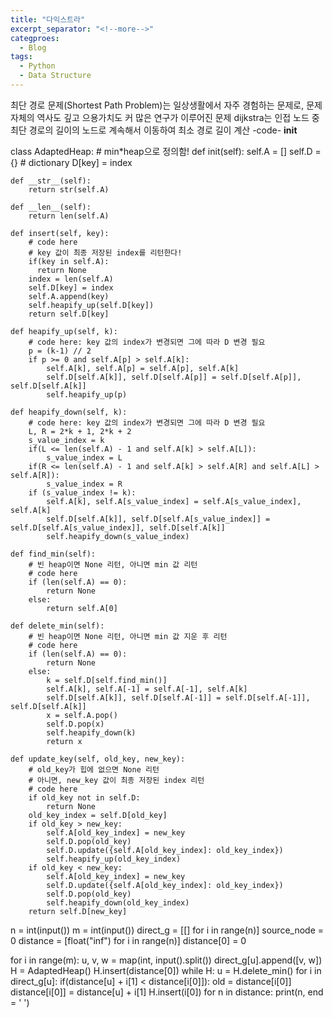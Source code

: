 ```yaml
---
title: "다익스트라"
excerpt_separator: "<!--more-->"
categproes:
  - Blog
tags:
  - Python
  - Data Structure
---
```


최단 경로 문제(Shortest Path Problem)는 일상생활에서 자주 경험하는 문제로, 문제 자체의 역사도 깊고 으용가치도 커 많은 연구가 이루어진 문제
dijkstra는 인접 노드 중 최단 경로의 길이의 노드로 계속해서 이동하여 최소 경로 길이 계산
-code-
**init**

class AdaptedHeap: # min\*heap으로 정의함!
def init(self):
self.A = []
self.D = {} # dictionary D[key] = index

    def __str__(self):
        return str(self.A)

    def __len__(self):
        return len(self.A)

    def insert(self, key):
        # code here
        # key 값이 최종 저장된 index를 리턴한다!
        if(key in self.A):
          return None
        index = len(self.A)
        self.D[key] = index
        self.A.append(key)
        self.heapify_up(self.D[key])
        return self.D[key]

    def heapify_up(self, k):
        # code here: key 값의 index가 변경되면 그에 따라 D 변경 필요
        p = (k-1) // 2
        if p >= 0 and self.A[p] > self.A[k]:
            self.A[k], self.A[p] = self.A[p], self.A[k]
            self.D[self.A[k]], self.D[self.A[p]] = self.D[self.A[p]], self.D[self.A[k]]
            self.heapify_up(p)

    def heapify_down(self, k):
        # code here: key 값의 index가 변경되면 그에 따라 D 변경 필요
        L, R = 2*k + 1, 2*k + 2
        s_value_index = k
        if(L <= len(self.A) - 1 and self.A[k] > self.A[L]):
            s_value_index = L
        if(R <= len(self.A) - 1 and self.A[k] > self.A[R] and self.A[L] > self.A[R]):
            s_value_index = R
        if (s_value_index != k):
            self.A[k], self.A[s_value_index] = self.A[s_value_index], self.A[k]
            self.D[self.A[k]], self.D[self.A[s_value_index]] = self.D[self.A[s_value_index]], self.D[self.A[k]]
            self.heapify_down(s_value_index)

    def find_min(self):
        # 빈 heap이면 None 리턴, 아니면 min 값 리턴
        # code here
        if (len(self.A) == 0):
            return None
        else:
            return self.A[0]

    def delete_min(self):
        # 빈 heap이면 None 리턴, 아니면 min 값 지운 후 리턴
        # code here
        if (len(self.A) == 0):
            return None
        else:
            k = self.D[self.find_min()]
            self.A[k], self.A[-1] = self.A[-1], self.A[k]
            self.D[self.A[k]], self.D[self.A[-1]] = self.D[self.A[-1]], self.D[self.A[k]]
            x = self.A.pop()
            self.D.pop(x)
            self.heapify_down(k)
            return x

    def update_key(self, old_key, new_key):
        # old_key가 힙에 없으면 None 리턴
        # 아니면, new_key 값이 최종 저장된 index 리턴
        # code here
        if old_key not in self.D:
            return None
        old_key_index = self.D[old_key]
        if old_key > new_key:
            self.A[old_key_index] = new_key
            self.D.pop(old_key)
            self.D.update({self.A[old_key_index]: old_key_index})
            self.heapify_up(old_key_index)
        if old_key < new_key:
            self.A[old_key_index] = new_key
            self.D.update({self.A[old_key_index]: old_key_index})
            self.D.pop(old_key)
            self.heapify_down(old_key_index)
        return self.D[new_key]

n = int(input())
m = int(input())
direct_g = [[] for i in range(n)]
source_node = 0
distance = [float("inf") for i in range(n)]
distance[0] = 0

for i in range(m):
u, v, w = map(int, input().split())
direct_g[u].append([v, w])
H = AdaptedHeap()
H.insert(distance[0])
while H:
u = H.delete_min()
for i in direct_g[u]:
if(distance[u] + i[1] < distance[i[0]]):
old = distance[i[0]]
distance[i[0]] = distance[u] + i[1]
H.insert(i[0])
for n in distance:
print(n, end = ' ')
